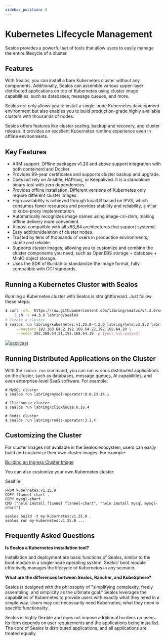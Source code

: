 ```yaml
---
sidebar_position: 0
---
```


# Kubernetes Lifecycle Management

Sealos provides a powerful set of tools that allow users to easily manage the entire lifecycle of a cluster.

## Features

With Sealos, you can install a bare Kubernetes cluster without any components. Additionally, Sealos can assemble various upper-layer distributed applications on top of Kubernetes using cluster image capabilities, such as databases, message queues, and more.

Sealos not only allows you to install a single-node Kubernetes development environment but also enables you to build production-grade highly available clusters with thousands of nodes.

Sealos offers features like cluster scaling, backup and recovery, and cluster release. It provides an excellent Kubernetes runtime experience even in offline environments.

## Key Features

- ARM support. Offline packages v1.20 and above support integration with both containerd and Docker.
- Provides 99-year certificates and supports cluster backup and upgrade.
- Does not rely on Ansible, HAProxy, or Keepalived. It is a standalone binary tool with zero dependencies.
- Provides offline installation. Different versions of Kubernetes only require different cluster images.
- High availability is achieved through localLB based on IPVS, which consumes fewer resources and provides stability and reliability, similar to kube-proxy implementation.
- Automatically recognizes image names using image-cri-shim, making offline delivery more convenient.
- Almost compatible with all x86_64 architectures that support systemd.
- Easy addition/deletion of cluster nodes.
- Trusted by tens of thousands of users in production environments, stable and reliable.
- Supports cluster images, allowing you to customize and combine the cluster components you need, such as OpenEBS storage + database + MinIO object storage.
- Uses the SDK of Buildah to standardize the image format, fully compatible with OCI standards.

## Running a Kubernetes Cluster with Sealos

Running a Kubernetes cluster with Sealos is straightforward. Just follow these steps:

```bash
$ curl -sfL  https://raw.githubusercontent.com/labring/sealos/v4.3.0/scripts/install.sh \
    | sh -s v4.3.0 labring/sealos
# Create a cluster
$ sealos run labring/kubernetes:v1.25.0-4.2.0 labring/helm:v3.8.2 labring/calico:v3.24.1 \
     --masters 192.168.64.2,192.168.64.22,192.168.64.20 \
     --nodes 192.168.64.21,192.168.64.19 -p [your-ssh-passwd]
```

[![asciicast](https://asciinema.org/a/519263.svg)](https://asciinema.org/a/519263?speed=3)

## Running Distributed Applications on the Cluster

With the `sealos run` command, you can run various distributed applications on the cluster, such as databases, message queues, AI capabilities, and even enterprise-level SaaS software. For example:

```shell
# MySQL cluster
$ sealos run labring/mysql-operator:8.0.23-14.1

# Clickhouse cluster
$ sealos run labring/clickhouse:0.18.4

# Redis cluster
$ sealos run labring/redis-operator:3.1.4
```

## Customizing the Cluster

For cluster images not available in the Sealos ecosystem, users can easily build and customize their own cluster images. For example:

[Building an Ingress Cluster Image](/self-hosting/lifecycle-management/quick-start/build-ingress-cluster-image.md)

You can also customize your own Kubernetes cluster:

Sealfile:

```shell
FROM kubernetes:v1.25.0
COPY flannel-chart .
COPY mysql-chart .
CMD ["helm install flannel flannel-chart", "helm install mysql mysql-chart"]
```

```shell
sealos build -t my-kubernetes:v1.25.0 .
sealos run my-kubernetes:v1.25.0 ...
```

## Frequently Asked Questions

**Is Sealos a Kubernetes installation tool?**

Installation and deployment are basic functions of Sealos, similar to the boot module in a single-node operating system. Sealos' boot module effectively manages the lifecycle of Kubernetes in any scenario.

**What are the differences between Sealos, Rancher, and KubeSphere?**

Sealos is designed with the philosophy of "simplifying complexity, freely assembling, and simplicity as the ultimate goal." Sealos leverages the capabilities of Kubernetes to provide users with exactly what they need in a simple way. Users may not necessarily need Kubernetes; what they need is specific functionality.

Sealos is highly flexible and does not impose additional burdens on users. Its form depends on user requirements and the applications being installed. The core of Sealos is distributed applications, and all applications are treated equally.
